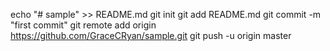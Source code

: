 echo "# sample" >> README.md
git init
git add README.md
git commit -m "first commit"
git remote add origin https://github.com/GraceCRyan/sample.git
git push -u origin master
